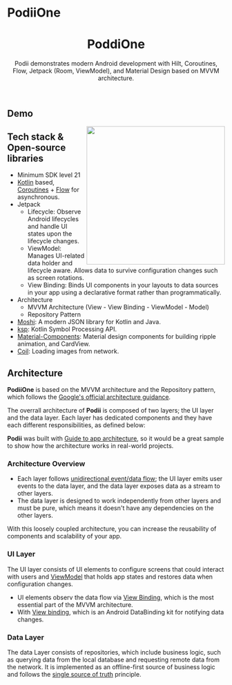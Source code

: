# PodiiOne

<h1 align="center">PoddiOne</h1>



<p align="center">  
 Podii demonstrates modern Android development with Hilt, Coroutines, Flow, Jetpack (Room, ViewModel), and Material Design based on MVVM architecture.
</p>
</br>


## Demo
   
<img src="/previews/preview.gif" align="right" width="320"/>

## Tech stack & Open-source libraries
- Minimum SDK level 21
- [Kotlin](https://kotlinlang.org/) based, [Coroutines](https://github.com/Kotlin/kotlinx.coroutines) + [Flow](https://kotlin.github.io/kotlinx.coroutines/kotlinx-coroutines-core/kotlinx.coroutines.flow/) for asynchronous.
- Jetpack
  - Lifecycle: Observe Android lifecycles and handle UI states upon the lifecycle changes.
  - ViewModel: Manages UI-related data holder and lifecycle aware. Allows data to survive configuration changes such as screen rotations.
  - View Binding: Binds UI components in your layouts to data sources in your app using a declarative format rather than programmatically.
- Architecture
  - MVVM Architecture (View - View Binding - ViewModel - Model)
  - Repository Pattern
- [Moshi](https://github.com/square/moshi/): A modern JSON library for Kotlin and Java.
- [ksp](https://github.com/google/ksp): Kotlin Symbol Processing API.
- [Material-Components](https://github.com/material-components/material-components-android): Material design components for building ripple animation, and CardView.
- [Coil](https://github.com/coil-kt/coil): Loading images from network.


## Architecture
**PodiiOne** is based on the MVVM architecture and the Repository pattern, which follows the [Google's official architecture guidance](https://developer.android.com/topic/architecture).

The overrall architecture of **Podii** is composed of two layers; the UI layer and the data layer. Each layer has dedicated components and they have each different responsibilities, as defined below:

**Podii** was built with [Guide to app architecture](https://developer.android.com/topic/architecture), so it would be a great sample to show how the architecture works in real-world projects.


### Architecture Overview

- Each layer follows [unidirectional event/data flow](https://developer.android.com/topic/architecture/ui-layer#udf); the UI layer emits user events to the data layer, and the data layer exposes data as a stream to other layers.
- The data layer is designed to work independently from other layers and must be pure, which means it doesn't have any dependencies on the other layers.

With this loosely coupled architecture, you can increase the reusability of components and scalability of your app.

### UI Layer

The UI layer consists of UI elements to configure screens that could interact with users and [ViewModel](https://developer.android.com/topic/libraries/architecture/viewmodel) that holds app states and restores data when configuration changes.
- UI elements observ the data flow via [View Binding](https://developer.android.com/topic/libraries/view-binding), which is the most essential part of the MVVM architecture. 
- With [View binding](https://developer.android.com/topic/libraries/view-binding), which is an Android DataBinding kit for notifying data changes.

### Data Layer

The data Layer consists of repositories, which include business logic, such as querying data from the local database and requesting remote data from the network. It is implemented as an offline-first source of business logic and follows the [single source of truth](https://en.wikipedia.org/wiki/Single_source_of_truth) principle.<br>





